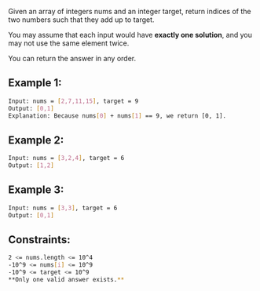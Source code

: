Given an array of integers nums and an integer target, return indices of the two numbers such that they add up to target.

You may assume that each input would have __exactly one solution__, and you may not use the same element twice.

You can return the answer in any order.

## Example 1:
```bash
Input: nums = [2,7,11,15], target = 9
Output: [0,1]
Explanation: Because nums[0] + nums[1] == 9, we return [0, 1].
```

## Example 2:
```bash
Input: nums = [3,2,4], target = 6
Output: [1,2]
```

## Example 3:
```bash
Input: nums = [3,3], target = 6
Output: [0,1]
```

## Constraints:
```bash
2 <= nums.length <= 10^4
-10^9 <= nums[i] <= 10^9
-10^9 <= target <= 10^9
**Only one valid answer exists.**
```